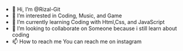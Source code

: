 - 👋 Hi, I’m @Rizal-Git
- 👀 I’m interested in Coding, Music, and Game
- 🌱 I’m currently learning Coding with Html,Css, and JavaScript
- 💞️ I’m looking to collaborate on Someone because i still learn about coding
- 📫 How to reach me You can reach me on instagram

<!---
Rizal-Git/Rizal-Git is a ✨ special ✨ repository because its `README.md` (this file) appears on your GitHub profile.
You can click the Preview link to take a look at your changes.
--->
